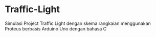 # Traffic-Light
Simulasi Project Traffic Light dengan skema rangkaian menggunakan Proteus berbasis Arduino Uno dengan bahasa C
